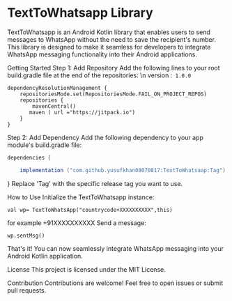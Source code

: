 # TextToWhatsapp Library
TextToWhatsapp is an Android Kotlin library that enables users to send messages to WhatsApp without the need to save the recipient's number. This library is designed to make it seamless for developers to integrate WhatsApp messaging functionality into their Android applications.

Getting Started
Step 1: Add Repository
Add the following lines to your root build.gradle file at the end of the repositories: \n
version :``` 1.0.0```
``` allproject
dependencyResolutionManagement {
    repositoriesMode.set(RepositoriesMode.FAIL_ON_PROJECT_REPOS)
    repositories {
        mavenCentral()
       maven ( url ="https://jitpack.io")
    }
}
```
Step 2: Add Dependency
Add the following dependency to your app module's build.gradle file:
```gradle
dependencies {

    implementation ("com.github.yusufkhan08070817:TextToWhatsaap:Tag")

```
}
Replace 'Tag' with the specific release tag you want to use.

How to Use
Initialize the TextToWhatsapp instance:
```  
val wp= TextToWhatsApp("countrycode+XXXXXXXXXX",this)
```
for example +91XXXXXXXXXX
Send a message:
```
wp.sentMsg()
```

That's it! You can now seamlessly integrate WhatsApp messaging into your Android Kotlin application.

License
This project is licensed under the MIT License.

Contribution
Contributions are welcome! Feel free to open issues or submit pull requests.
